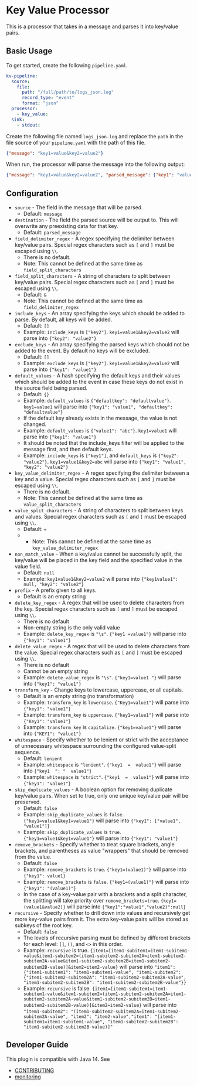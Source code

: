 # Key Value Processor
This is a processor that takes in a message and parses it into key/value pairs.

## Basic Usage
To get started, create the following `pipeline.yaml`.
```yaml
kv-pipeline:
  source:
    file:
      path: "/full/path/to/logs_json.log"
      record_type: "event"
      format: "json"
  processor:
    - key_value:
  sink:
    - stdout:
```

Create the following file named `logs_json.log` and replace the `path` in the file source of your `pipeline.yaml` with the path of this file.

```json
{"message": "key1=value&key2=value2"}
```

When run, the processor will parse the message into the following output:

```json
{"message": "key1=value&key2=value2", "parsed_message": {"key1": "value1", "key2": "value2"}}
```

## Configuration
* `source` - The field in the message that will be parsed. 
  * Default: `message`
* `destination` - The field the parsed source will be output to. This will overwrite any preexisting data for that key.
  * Default: `parsed_message`
* `field_delimiter_regex` - A regex specifying the delimiter between key/value pairs. Special regex characters such as `[` and `]` must be escaped using `\\`.
  * There is no default.
  * Note: This cannot be defined at the same time as `field_split_characters`
* `field_split_characters` - A string of characters to split between key/value pairs. Special regex characters such as `[` and `]` must be escaped using `\\`.
  * Default: `&`
  * Note: This cannot be defined at the same time as `field_delimiter_regex`
* `include_keys` - An array specifying the keys which should be added to parse. By default, all keys will be added.
  * Default: `[]`
  * Example: `include_keys` is `["key2"]`. `key1=value1&key2=value2` will parse into `{"key2": "value2"}`
* `exclude_keys` - An array specifying the parsed keys which should not be added to the event. By default no keys will be excluded.
  * Default: `[]`
  * Example: `exclude_keys` is `["key2"]`. `key1=value1&key2=value2` will parse into `{"key1": "value1"}`
* `default_values` - A hash specifying the default keys and their values which should be added to the event in case these keys do not exist in the source field being parsed.
  * Default: `{}`
  * Example: `default_values` is `{"defaultkey": "defaultvalue"}`. `key1=value1` will parse into `{"key1": "value1", "defaultkey": "defaultvalue"}`
  * If the default key already exists in the message, the value is not changed.
  * Example: `default_values` is `{"value1": "abc"}`. `key1=value1` will parse into `{"key1": "value1"}`
  * It should be noted that the include_keys filter will be applied to the message first, and then default keys.
  * Example: `include_keys` is `["key1"]`, and `default_keys` is `{"key2": "value2"}`. `key1=value1&key2=abc` will parse into `{"key1": "value1", "key2": "value2"}`
* `key_value_delimiter_regex` - A regex specifying the delimiter between a key and a value. Special regex characters such as `[` and `]` must be escaped using `\\`.
  * There is no default.
  * Note: This cannot be defined at the same time as `value_split_characters`
* `value_split_characters` - A string of characters to split between keys and values. Special regex characters such as `[` and `]` must be escaped using `\\`.
  * Default: `=`
  *   * Note: This cannot be defined at the same time as `key_value_delimiter_regex`
* `non_match_value` - When a key/value cannot be successfully split, the key/value will be placed in the key field and the specified value in the value field.
  * Default: `null`
  * Example: `key1value1&key2=value2` will parse into `{"key1value1": null, "key2": "value2"}`
* `prefix` - A prefix given to all keys.
  * Default is an empty string
* `delete_key_regex` - A regex that will be used to delete characters from the key. Special regex characters such as `[` and `]` must be escaped using `\\`.
  * There is no default
  * Non-empty string is the only valid value
  * Example: `delete_key_regex` is `"\s"`. `{"key1 =value1"}` will parse into `{"key1": "value1"}`
* `delete_value_regex` - A regex that will be used to delete characters from the value. Special regex characters such as `[` and `]` must be escaped using `\\`.
  * There is no default
  * Cannot be an empty string
  * Example: `delete_value_regex` is `"\s"`. `{"key1=value1 "}` will parse into `{"key1": "value1"}`
* `transform_key` - Change keys to lowercase, uppercase, or all capitals.
  * Default is an empty string (no transformation)
  * Example: `transform_key` is `lowercase`. `{"Key1=value1"}` will parse into `{"key1": "value1"}`
  * Example: `transform_key` is `uppercase`. `{"key1=value1"}` will parse into `{"Key1": "value1"}`
  * Example: `transform_key` is `capitalize`. `{"key1=value1"}` will parse into `{"KEY1": "value1"}`
* `whitespace` - Specify whether to be lenient or strict with the acceptance of unnecessary whitespace surrounding the configured value-split sequence.
  * Default: `lenient`
  * Example: `whitespace` is `"lenient"`. `{"key1  =  value1"}` will parse into `{"key1  ": "  value1"}`
  * Example: `whitespace` is `"strict"`. `{"key1  =  value1"}` will parse into `{"key1": "value1"}`
* `skip_duplicate_values` - A boolean option for removing duplicate key/value pairs. When set to true, only one unique key/value pair will be preserved.
  * Default: `false`
  * Example: `skip_duplicate_values` is `false`. `{"key1=value1&key1=value1"}` will parse into `{"key1": ["value1", "value1"]}`
  * Example: `skip_duplicate_values` is `true`. `{"key1=value1&key1=value1"}` will parse into `{"key1": "value1"}`
* `remove_brackets` - Specify whether to treat square brackets, angle brackets, and parentheses as value "wrappers" that should be removed from the value.
  * Default: `false`
  * Example: `remove_brackets` is `true`. `{"key1=(value1)"}` will parse into `{"key1": value1}`
  * Example: `remove_brackets` is `false`. `{"key1=(value1)"}` will parse into `{"key1": "(value1)"}`
  * In the case of a key-value pair with a brackets and a split character, the splitting will take priority over `remove_brackets=true`. `{key1=(value1&value2)}` will parse into `{"key1":"value1","value2)":null}`
* `recursive` - Specify whether to drill down into values and recursively get more key-value pairs from it. The extra key-value pairs will be stored as subkeys of the root key.
  * Default: `false`
  * The levels of recursive parsing must be defined by different brackets for each level: `[]`, `()`, and `<>` in this order.
  * Example: `recursive` is true. `{item1=[item1-subitem1=item1-subitem1-value&item1-subitem2=(item1-subitem2-subitem2A=item1-subitem2-subitem2A-value&item1-subitem2-subitem2B=item1-subitem2-subitem2B-value)]&item2=item2-value}` will parse into `"item1": {"item1-subitem1": "item1-subitem1-value", "item1-subitem2": {"item1-subitem2-subitem2A": "item1-subitem2-subitem2A-value", "item1-subitem2-subitem2B": "item1-subitem2-subitem2B-value"}}`
  * Example: `recursive` is false. `{item1=[item1-subitem1=item1-subitem1-value&item1-subitem2=(item1-subitem2-subitem2A=item1-subitem2-subitem2A-value&item1-subitem2-subitem2B=item1-subitem2-subitem2B-value)]&item2=item2-value}` will parse into `"item1-subitem2": "(item1-subitem2-subitem2A=item1-subitem2-subitem2A-value", "item2": "item2-value","item1": "[item1-subitem1=item1-subitem1-value", "item1-subitem2-subitem2B": "item1-subitem2-subitem2B-value)]"`

## Developer Guide
This plugin is compatible with Java 14. See
- [CONTRIBUTING](https://github.com/opensearch-project/data-prepper/blob/main/CONTRIBUTING.md)
- [monitoring](https://github.com/opensearch-project/data-prepper/blob/main/docs/monitoring.md)
